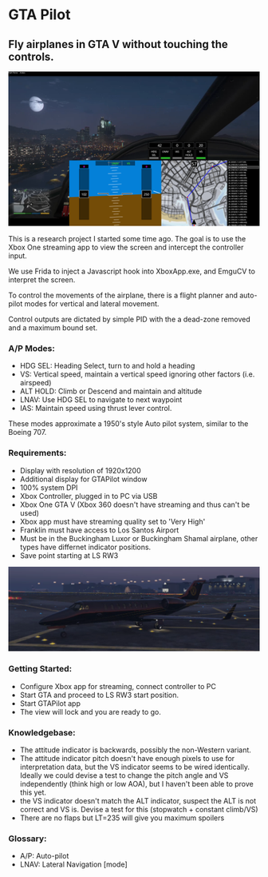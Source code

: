# GTA Pilot 
## Fly airplanes in GTA V without touching the controls.

![GTA Pilot running on Xbox One](./res/hero1.png)

This is a research project I started some time ago.  The goal is to use the Xbox One streaming app to view the screen and intercept the controller input.

We use Frida to inject a Javascript hook into XboxApp.exe, and EmguCV to interpret the screen.

To control the movements of the airplane, there is a flight planner and auto-pilot modes for vertical and lateral movement.

Control outputs are dictated by simple PID with the a dead-zone removed and a maximum bound set.

### A/P Modes:
- HDG SEL: Heading Select, turn to and hold a heading
- VS: Vertical speed, maintain a vertical speed ignoring other factors (i.e. airspeed)
- ALT HOLD: Climb or Descend and maintain and altitude
- LNAV: Use HDG SEL to navigate to next waypoint
- IAS: Maintain speed using thrust lever control.

These modes approximate a 1950's style Auto pilot system, similar to the Boeing 707.

### Requirements:
- Display with resolution of 1920x1200
- Additional display for GTAPilot window
- 100% system DPI
- Xbox Controller, plugged in to PC via USB
- Xbox One GTA V (Xbox 360 doesn't have streaming and thus can't be used)
- Xbox app must have streaming quality set to 'Very High'
- Franklin must have access to Los Santos Airport
- Must be in the Buckingham Luxor or Buckingham Shamal airplane, other types have differnet indicator positions.
- Save point starting at LS RW3

![Buckingham Luxor airplane](./res/luxor.png)

### Getting Started:
- Configure Xbox app for streaming, connect controller to PC
- Start GTA and proceed to LS RW3 start position.
- Start GTAPilot app
- The view will lock and you are ready to go.

### Knowledgebase:
- The attitude indicator is backwards, possibly the non-Western variant.
- The attitude indicator pitch doesn't have enough pixels to use for interpretation data, but the VS indicator seems to be wired identically.  Ideally we could devise a test to change the pitch angle and VS independently (think high or low AOA), but I haven't been able to prove this yet.
- the VS indicator doesn't match the ALT indicator, suspect the ALT is not correct and VS is.  Devise a test for this (stopwatch + constant climb/VS)
- There are no flaps but LT=235 will give you maximum spoilers

### Glossary:
- A/P: Auto-pilot
- LNAV: Lateral Navigation [mode]
